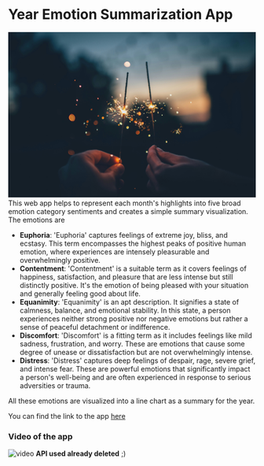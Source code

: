 # Year Emotion Summarization App
![image](images/year_in_a_wrap.jpg)
This web app helps to represent each month's highlights into five broad emotion category sentiments and creates a simple summary visualization. The emotions are
- **Euphoria**: 'Euphoria' captures feelings of extreme joy, bliss, and ecstasy. This term encompasses the highest peaks of positive human emotion, where experiences are intensely pleasurable and overwhelmingly positive.
- **Contentment**: 'Contentment' is a suitable term as it covers feelings of happiness, satisfaction, and pleasure that are less intense but still distinctly positive. It's the emotion of being pleased with your situation and generally feeling good about life.
- **Equanimity**: 'Equanimity' is an apt description. It signifies a state of calmness, balance, and emotional stability. In this state, a person experiences neither strong positive nor negative emotions but rather a sense of peaceful detachment or indifference.
- **Discomfort**: 'Discomfort' is a fitting term as it includes feelings like mild sadness, frustration, and worry. These are emotions that cause some degree of unease or dissatisfaction but are not overwhelmingly intense.
- **Distress**: 'Distress' captures deep feelings of despair, rage, severe grief, and intense fear. These are powerful emotions that significantly impact a person's well-being and are often experienced in response to serious adversities or trauma.



All these emotions are  visualized into a line chart as a summary for the year.

You can find the link to the app [here](https://end-of-year-wrap-up.streamlit.app/)

### Video of the app
![video](images/0fe222d2-8d59-474e-a471-b10456865fca.gif)
**API used already deleted** ;)
